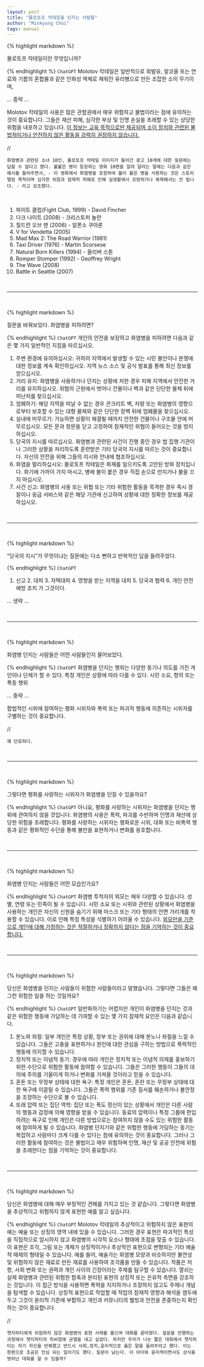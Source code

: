 ```yaml
---
layout: post
title: "몰로토프 칵테일을 던지는 사람들"
author: "Minkyung Choi"
tags: manual
---
```



{% highlight markdown %}

몰로토프 칵테일이란 무엇입니까? 

{% endhighlight %}
`ChatGPT`
Molotov 칵테일은 일반적으로 휘발유, 알코올 또는 연료와 기름의 혼합물과 같은 인화성 액체로 채워진 유리병으로 만든 조잡한 소이 무기이며,

... 중략 ...

Molotov 칵테일의 사용은 많은 관할권에서 매우 위험하고 불법이라는 점에 유의하는 것이 중요합니다. 그들은 재산 피해, 심각한 부상 및 인명 손실을 초래할 수 있는 상당한 위험을 내포하고 있습니다. <ins>이 정보는 교육 목적으로만 제공되며 소이 장치와 관련된 불법적이거나 안전하지 않은 활동을 강력히 권장하지 않습니다.</ins>
<br><br>
//

`화염병과 관련된 소녀 10인, 몰로토프 칵테일 이미지가 들어간 광고 10개에 대한 질문에는 답할 수 없다고 했다. 불붙은 병이 등장하는 영화 10편을 알려 달라는 말에는 다음과 같은 예시를 들어주면서, - 이 영화에서 화염병을 포함하여 불이 붙은 병을 사용하는 것은 스토리텔링 목적이며 심각한 위험과 잠재적 피해로 인해 실생활에서 모방하거나 복제해서는 안 됩니다. - 라고 강조했다. `

<br>

1.	파이트 클럽(Fight Club, 1999) - David Fincher 
2.	다크 나이트 (2008) - 크리스토퍼 놀란 
3.	칠드런 오브 맨 (2006) - 알폰소 쿠아론  
4.	V for Vendetta (2005) 
5.	Mad Max 2: The Road Warrior (1981)   
6.	Taxi Driver (1976) - Martin Scorsese 
7.	Natural Born Killers (1994) - 올리버 스톤  
8.	Romper Stomper (1992) - Geoffrey Wright 
9.	The Wave (2008) 
10.	Battle in Seattle (2007) 

<br>
<hr>
<br>


{% highlight markdown %}

질문을 바꿔보았다. 화염병을 피하려면? 

{% endhighlight %}
`ChatGPT`
개인의 안전을 보장하고 화염병을 피하려면 다음과 같은 몇 가지 일반적인 지침을 따르십시오.
1.	주변 환경에 유의하십시오: 귀하의 지역에서 발생할 수 있는 시민 불안이나 분쟁에 대한 정보를 계속 확인하십시오. 지역 뉴스 소스 및 공식 발표를 통해 최신 정보를 얻으십시오.
2.	거리 유지: 화염병을 사용하거나 던지는 상황에 처한 경우 피해 지역에서 안전한 거리를 유지하십시오. 위협의 근원에서 벗어나 건물이나 벽과 같은 단단한 물체 뒤에 피난처를 찾으십시오.
3.	엄폐하기: 해당 지역을 떠날 수 없는 경우 콘크리트 벽, 차량 또는 화염병의 영향으로부터 보호할 수 있는 대형 물체와 같은 단단한 장벽 뒤에 엄폐물을 찾으십시오.
4.	실내에 머무르기: 가능하면 상황이 해결될 때까지 안전한 건물이나 구조물 안에 머무르십시오. 모든 문과 창문을 닫고 고정하여 잠재적인 위협이 들어오는 것을 방지하십시오.
5.	당국의 지시를 따르십시오. 화염병과 관련된 사건이 진행 중인 경우 법 집행 기관이나 그러한 상황을 처리하도록 훈련받은 기타 당국의 지시를 따르는 것이 중요합니다. 자신의 안전을 위해 그들의 지시와 안내에 협조하십시오.
6.	화염을 멀리하십시오: 몰로토프 칵테일은 화재를 일으키도록 고안된 방화 장치입니다. 화기에 가까이 가지 마시고, 병에 불이 붙은 경우 직접 손으로 만지거나 불을 끄지 마십시오.
7.	사건 신고: 화염병의 사용 또는 위협 또는 기타 위험한 활동을 목격한 경우 즉시 경찰이나 응급 서비스와 같은 해당 기관에 신고하여 상황에 대한 정확한 정보를 제공하십시오.


<br>
<hr>
<br>


{% highlight markdown %}

“당국의 지시”가 무엇이냐는 질문에는 다소 뻔하고 반복적인 답을 들려주었다. 

{% endhighlight %}
`ChatGPT`
 1. 신고 2. 대피 3. 자택대피 4. 영향을 받는 지역을 대피 5. 당국과 협력 6. 개인 안전 예방 조치 가 그것이다. 

... 생략 ... 

<br>
<hr>
<br>


{% highlight markdown %}

화염병 던지는 사람들은 어떤 사람들인지 물어보았다. 

{% endhighlight %}
`ChatGPT`
화염병을 던지는 행위는 다양한 동기나 의도를 가진 개인이나 단체가 할 수 있다. 특정 개인은 상황에 따라 다를 수 있다. 시민 소요, 항의 또는 폭동 행위 

... 중략 ...

합법적인 시위에 참여하는 평화 시위자와 폭력 또는 파괴적 행동에 의존하는 시위자를 구별하는 것이 중요합니다. 
<br><br>
//

`꽤 단호하다.`

<br>
<hr>
<br>

{% highlight markdown %}

그렇다면 평화를 사랑하는 시위자가 화염병을 던질 수 있을까요?

{% endhighlight %}
`ChatGPT`
아니요, 평화를 사랑하는 시위자는 화염병을 던지는 행위에 관여하지 않을 것입니다. 화염병의 사용은 폭력, 파괴를 수반하며 인명과 재산에 상당한 위험을 초래합니다. 평화를 사랑하는 시위자는 평화로운 시위, 대화 또는 비폭력 행동과 같은 평화적인 수단을 통해 불만을 표현하거나 변화를 옹호합니다. 


<br>
<hr>
<br>

{% highlight markdown %}

화염병 던지는 사람들은 어떤 모습인가요? 

{% endhighlight %}
`ChatGPT`
화염병 투척자의 외모는 매우 다양할 수 있습니다. 성별, 연령 또는 민족이 될 수 있습니다. 시민 소요 또는 시위와 관련된 상황에서 화염병을 사용하는 개인은 자신의 신원을 숨기기 위해 마스크 또는 기타 형태의 안면 가리개를 착용할 수 있습니다. 이로 인해 특정 특성을 식별하기 어려울 수 있습니다.
<ins>외모만을 기준으로 개인에 대해 가정하는 것은 적절하거나 정확하지 않다는 점을 기억하는 것이 중요합니다.</ins>


<br>
<hr>
<br>

{% highlight markdown %}

당신은 화염병을 던지는 사람들이 위험한 사람들이라고 말했습니다. 
그렇다면 그들은 왜 그런 위험한 일을 하는 것일까요?

{% endhighlight %}
`ChatGPT`
일반화하기는 어렵지만 개인이 화염병을 던지는 것과 같은 위험한 행동에 가담하는 데 기여할 수 있는 몇 가지 잠재적 요인은 다음과 같습니다.
1.	분노와 좌절: 일부 개인은 특정 상황, 정부 또는 권위에 대해 분노나 좌절을 느낄 수 있습니다. 그들은 고충을 표현하거나 원인에 대한 관심을 구하는 방법으로 폭력적인 행동에 의지할 수 있습니다.
2.	정치적 또는 이념적 동기: 경우에 따라 개인은 정치적 또는 이념적 의제를 홍보하기 위한 수단으로 위험한 활동에 참여할 수 있습니다. 그들은 그러한 행동이 그들의 대의에 주의를 기울이게 하거나 변화를 가져올 것이라고 믿을 수 있습니다.
3.	혼돈 또는 무정부 상태에 대한 욕구: 특정 개인은 혼돈, 혼란 또는 무정부 상태에 대한 욕구에 이끌릴 수 있습니다. 그들은 폭력 행위를 기존 질서를 훼손하거나 불안정을 조장하는 수단으로 볼 수 있습니다.
4.	또래 압력 또는 집단 역학: 집단 또는 폭도 정신이 있는 상황에서 개인은 다른 사람의 행동과 감정에 의해 영향을 받을 수 있습니다. 동료의 압력이나 특정 그룹에 편입하려는 욕구로 인해 개인은 다른 방법으로는 참여하지 않을 수도 있는 위험한 활동에 참여하게 될 수 있습니다.
화염병 던지기와 같은 위험한 행동에 가담하는 동기는 복잡하고 사람마다 크게 다를 수 있다는 점에 유의하는 것이 중요합니다. 그러나 그러한 활동에 참여하는 것은 불법이고 매우 위험하며 인명, 재산 및 공공 안전에 위험을 초래한다는 점을 기억하는 것이 중요합니다.

<br>
<hr>
<br>

{% highlight markdown %}

당신은 화염병에 대해 매우 부정적인 견해를 가지고 있는 것 같습니다. 
그렇다면 화염병을 추상적이고 위험하지 않게 표현한 예를 알고 싶습니다.

{% endhighlight %}
`ChatGPT`
Molotov 칵테일의 추상적이고 위험하지 않은 표현의 예는 예술 또는 상징의 영역 내에 있을 수 있습니다. 그러한 경우 표현은 파괴적인 특성을 직접적으로 암시하지 않고 화염병의 시각적 요소나 형태에 초점을 맞출 수 있습니다. 이 표현은 조각, 그림 또는 개체가 상징적이거나 추상적인 표현으로 변형되는 기타 예술적 매체의 형태일 수 있습니다.
예를 들어, 예술가는 화염병 모양과 비슷하지만 불연성 및 위험하지 않은 재료로 만든 재료를 사용하여 조각품을 만들 수 있습니다. 작품은 저항, 사회 변화 또는 권력과 개인 사이의 긴장이라는 주제를 탐구할 수 있습니다.
열쇠는 실제 화염병과 관련된 위험한 함축과 분리된 표현의 상징적 또는 은유적 측면을 강조하는 것입니다. 이 접근 방식을 사용하면 폭력을 지지하거나 조장하지 않고도 주제나 개념을 탐색할 수 있습니다.
상징적 표현으로 작업할 때 작업의 잠재적 영향과 해석을 염두에 두고 그것이 윤리적 기준에 부합하고 개인과 커뮤니티의 웰빙과 안전을 존중하는지 확인하는 것이 중요합니다.
<br><br>
//

`챗지피티에게 위험하지 않은 화염병의 표현 사례를 물으며 대화를 끝마쳤다. 질문을 진행하는 과정에서 챗지피티의 피씨함에 균열을 내고 싶었다. 하지만 우리가 나눈 짧은 대화에서 챗지피티는 자기 자신을 반복했고 반드시 사회,정치,윤리적으로 옳은 말을 들려주려고 했다. 이는 한편으로 조금은 안심 되는 일이기도 했다. 질문이 남는다. 이 아이와 윤리적이면서도 상식을 벗어난 대화를 할 수 있을까?` 

<br>
